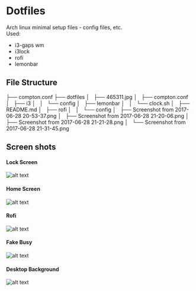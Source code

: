 # Dotfiles 
Arch linux minimal setup files - config files, etc.
<br>
Used:
<br>
* i3-gaps wm
* i3lock
* rofi
* lemonbar

## File Structure ##
├── compton.conf
├── dotfiles
│   ├── 465311.jpg
│   ├── compton.conf
│   ├── i3
│   │   └── config
│   ├── lemonbar
│   │   └── clock.sh
│   ├── README.md
│   ├── rofi
│   │   └── config
│   ├── Screenshot from 2017-06-28 20-53-37.png
│   ├── Screenshot from 2017-06-28 21-20-06.png
│   ├── Screenshot from 2017-06-28 21-21-28.png
│   └── Screenshot from 2017-06-28 21-31-45.png

## Screen shots ##

#### Lock Screen ####
![alt text](https://github.com/akhilcjacob/dotfiles/blob/master/Screenshot%20from%202017-06-28%2020-53-37.png)

#### Home Screen ####
![alt text](https://github.com/akhilcjacob/dotfiles/blob/master/Screenshot%20from%202017-06-28%2021-20-06.png)

#### Rofi ####
![alt text](https://github.com/akhilcjacob/dotfiles/blob/master/Screenshot%20from%202017-06-28%2021-21-28.png)

#### Fake Busy ####
![alt text](https://github.com/akhilcjacob/dotfiles/blob/master/Screenshot%20from%202017-06-28%2021-31-45.png)

#### Desktop Background ####
![alt text](https://github.com/akhilcjacob/dotfiles/blob/master/465311.jpg)
